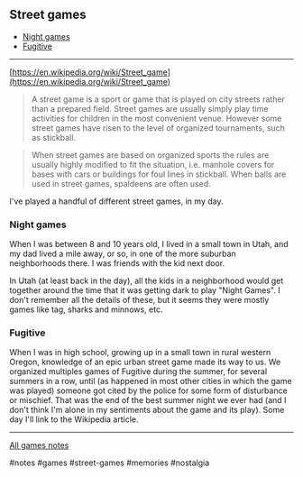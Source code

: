 ## Street games

- [Night games](#night-games)
- [Fugitive](#fugitive)

---

[https://en.wikipedia.org/wiki/Street_game](https://en.wikipedia.org/wiki/Street_game)

> A street game is a sport or game that is played on city streets rather than a
> prepared field. Street games are usually simply play time activities for
> children in the most convenient venue. However some street games have risen to
> the level of organized tournaments, such as stickball.

> When street games are based on organized sports the rules are usually highly
> modified to fit the situation, i.e. manhole covers for bases with cars or
> buildings for foul lines in stickball. When balls are used in street games,
> spaldeens are often used.

I've played a handful of different street games, in my day.

### Night games

When I was between 8 and 10 years old, I lived in a small town in Utah, and my
dad lived a mile away, or so, in one of the more suburban neighborhoods there. I
was friends with the kid next door.

In Utah (at least back in the day), all the kids in a neighborhood would get
together around the time that it was getting dark to play "Night Games". I don't
remember all the details of these, but it seems they were mostly games like tag,
sharks and minnows, etc.

### Fugitive

When I was in high school, growing up in a small town in rural western Oregon,
knowledge of an epic urban street game made its way to us. We organized
multiples games of Fugitive during the summer, for several summers in a row,
until (as happened in most other cities in which the game was played) someone
got cited by the police for some form of disturbance or mischief. That was the
end of the best summer night we ever had (and I don't think I'm alone in my
sentiments about the game and its play). Some day I'll link to the Wikipedia
article.

---

[All games notes](/notes/games.md)

#notes #games #street-games #memories #nostalgia

